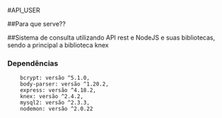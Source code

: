 #API_USER

##Para que serve??

##Sistema de consulta utilizando API rest e NodeJS e suas bibliotecas, sendo a principal a biblioteca knex

### Dependências

```
    bcrypt: versão ^5.1.0,
    body-parser: versão ^1.20.2,
    express: versão ^4.18.2,
    knex: versão ^2.4.2,
    mysql2: versão ^2.3.3,
    nodemon: versão ^2.0.22
```
